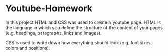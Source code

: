 # Youtube-Homework

In this project HTML and CSS was used to create a youtube page. HTML is the language in which you define the structure of the content of your pages (e.g. headings, paragraphs, links and images).

CSS is used to write down how everything should look (e.g. font sizes, colors and positions).
